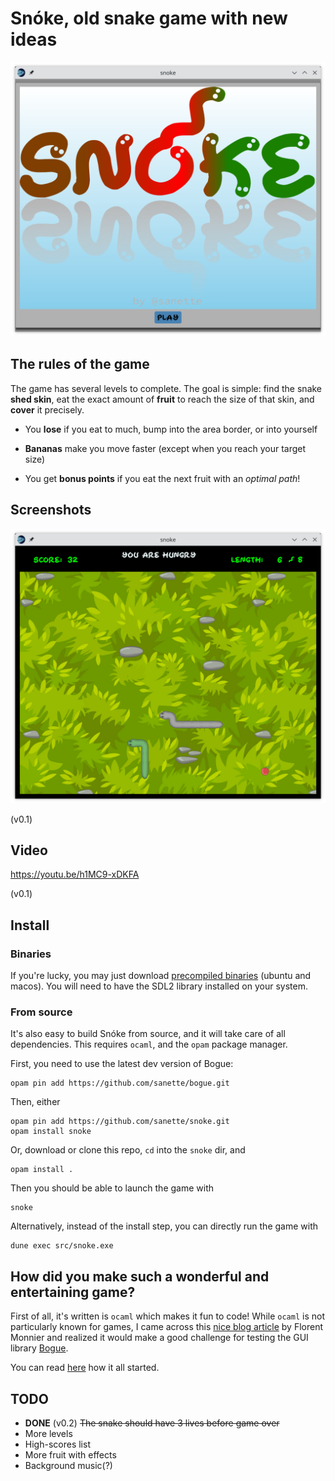 # Snóke, old snake game with new ideas

![title](snoke_title.png)

## The rules of the game

The game has several levels to complete. The goal is simple: find the
snake **shed skin**, eat the exact amount of **fruit** to reach the size of
that skin, and **cover** it precisely.

* You **lose** if you eat to much, bump into the area border, or into
  yourself

* **Bananas** make you move faster (except when you reach your target
  size)

* You get **bonus points** if you eat the next fruit with an *optimal path*!

## Screenshots

![game](snoke_game.png)

(v0.1)

## Video

https://youtu.be/h1MC9-xDKFA

(v0.1)

## Install

### Binaries

If you're lucky, you may just download [precompiled binaries](https://github.com/sanette/snoke/tree/main/binaries) (ubuntu and macos).
You will need to have the SDL2 library installed on your system.

### From source

It's also easy to build Snóke from source, and it will take care of
all dependencies. This requires `ocaml`, and the `opam` package
manager.

First, you need to use the latest dev version of Bogue:
```
opam pin add https://github.com/sanette/bogue.git
```

Then, either
```
opam pin add https://github.com/sanette/snoke.git
opam install snoke
```

Or, download or clone this repo, `cd` into the `snoke` dir, and
```
opam install .
```

Then you should be able to launch the game with
```
snoke
```

Alternatively, instead of the install step, you can directly run the game with
```
dune exec src/snoke.exe
```

## How did you make such a wonderful and entertaining game?

First of all, it's written is `ocaml` which makes it fun to code!
While `ocaml` is not particularly known for games, I came across this
[nice blog article](http://decapode314.free.fr/re/tut/ocaml-re-tut.html)
by Florent Monnier and realized it would make a good challenge for
testing the GUI library
[Bogue](http://sanette.github.io/bogue/Principles.html).

You can read [here](https://github.com/sanette/snake-bogue) how it all
started.

## TODO

* **DONE** (v0.2) ~~The snake should have 3 lives before game over~~
* More levels
* High-scores list
* More fruit with effects
* Background music(?)
